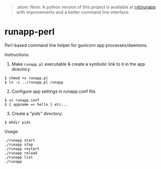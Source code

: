 > :atom: Note: A python version of this project is available at [ryt/runapp](https://github.com/ryt/runapp) with improvements and a better command line interface.

# runapp-perl

Perl-based command line helper for gunicorn app processes/daemons.

Instructions:

1. Make `runapp.pl` executable & create a symbolic link to it in the app directory:

```
$ chmod +x runapp.pl
$ ln -s ../runapp.pl runapp
```

2. Configure app settings in runapp.conf file.

```
$ vi runapp.conf
$ { appname => hello } etc...
```

3. Create a "pids" directory:

```
$ mkdir pids
```

Usage:

```
./runapp start
./runapp stop
./runapp restart
./runapp reload
./runapp list
./runapp
```
